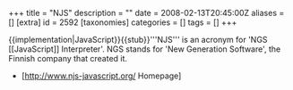 +++
title = "NJS"
description = ""
date = 2008-02-13T20:45:00Z
aliases = []
[extra]
id = 2592
[taxonomies]
categories = []
tags = []
+++

{{implementation|JavaScript}}{{stub}}'''NJS''' is an acronym for 'NGS [[JavaScript]] Interpreter'. NGS stands for 'New Generation Software', the Finnish company that created it.

* [http://www.njs-javascript.org/ Homepage]

